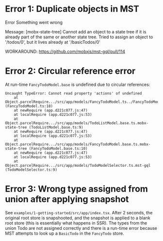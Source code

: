 # Error 1: Duplicate objects in MST

Error Something went wrong

Message: [mobx-state-tree] Cannot add an object to a state tree if it is already part of the same or another state tree. Tried to assign an object to '/todos/0', but it lives already at '/basicTodos/0'

WORKAROUND: https://github.com/mobxjs/mst-gql/pull/114

# Error 2: Circular reference error

At run-time `FancyTodoModel.base` is undefined due to circular references:

```
Uncaught TypeError: Cannot read property 'actions' of undefined
    at Object.parcelRequire.../src/app/models/FancyTodoModel.ts../FancyTodoModel.base (FancyTodoModel.ts:18)
    at newRequire (app.d221c077.js:47)
    at localRequire (app.d221c077.js:53)
    at Object.parcelRequire.../src/app/models/TodoListModel.base.ts.mobx-state-tree (TodoListModel.base.ts:9)
    at newRequire (app.d221c077.js:47)
    at localRequire (app.d221c077.js:53)
    at Object.parcelRequire.../src/app/models/FancyTodoModel.base.ts.mobx-state-tree (FancyTodoModel.base.ts:10)
    at newRequire (app.d221c077.js:47)
    at localRequire (app.d221c077.js:53)
    at Object.parcelRequire.../src/app/models/TodoModelSelector.ts.mst-gql (TodoModelSelector.ts:9)
```

# Error 3: Wrong type assigned from union after applying snapshot

See `examples/1-getting-started/src/app/index.tsx`. After 2 seconds, the original root store is snapshooted, and the snapshot is applied to a blank root store (this is essentially what happens in SSR). The types from the union Todo are not assigned correctly and there is a run-time error because MST attempts to look up a `BasicTodo` in the `FancyTodo` store.
